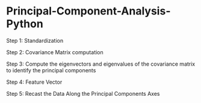 # Principal-Component-Analysis-Python


Step 1: Standardization

Step 2: Covariance Matrix computation

Step 3: Compute the eigenvectors and eigenvalues of the covariance matrix to identify the principal components

Step 4: Feature Vector

Step 5: Recast the Data Along the Principal Components Axes
